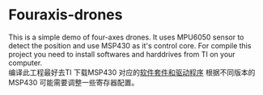 # Fouraxis-drones  

This is a simple demo of four-axes drones. It uses MPU6050 sensor to detect the position and use MSP430 as it's control core.
For compile this project you need to install softwares and harddrives from TI on your computer.    
编译此工程最好去TI 下载MSP430 对应的[软件套件和驱动程序](https://e2echina.ti.com/question_answer/microcontrollers/msp430/f/55/t/17817) 根据不同版本的MSP430 可能需要调整一些寄存器配置。 

